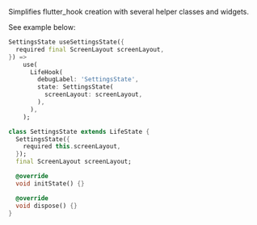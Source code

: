 <!--
This README describes the package. If you publish this package to pub.dev,
this README's contents appear on the landing page for your package.

For information about how to write a good package README, see the guide for
[writing package pages](https://dart.dev/guides/libraries/writing-package-pages).

For general information about developing packages, see the Dart guide for
[creating packages](https://dart.dev/guides/libraries/create-library-packages)
and the Flutter guide for
[developing packages and plugins](https://flutter.dev/developing-packages).
-->

Simplifies flutter_hook creation with several helper classes and widgets.

See example below:

```dart
SettingsState useSettingsState({
  required final ScreenLayout screenLayout,
}) =>
    use(
      LifeHook(
        debugLabel: 'SettingsState',
        state: SettingsState(
          screenLayout: screenLayout,
        ),
      ),
    );

class SettingsState extends LifeState {
  SettingsState({
    required this.screenLayout,
  });
  final ScreenLayout screenLayout;

  @override
  void initState() {}

  @override
  void dispose() {}
}
```
